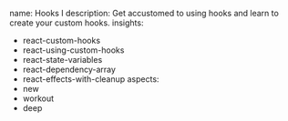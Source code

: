 name: Hooks I
description: Get accustomed to using hooks and learn to create your custom hooks.
insights:
  - react-custom-hooks
  - react-using-custom-hooks
  - react-state-variables
  - react-dependency-array
  - react-effects-with-cleanup
aspects:
  - new
  - workout
  - deep
